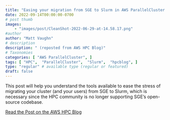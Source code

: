 ```yaml
---
title: "Easing your migration from SGE to Slurm in AWS ParallelCluster 3"
date: 2022-09-14T00:00:00-0700
# post thumb
images:
    - "images/post/CleanShot-2022-06-29-at-14.58.17.png"
#author
author: "Matt Vaughn"
# description
description: " (reposted from AWS HPC Blog)"
# Taxonomies
categories: [ "AWS ParallelCluster", ]
tags: [ "HPC",  "ParallelCluster",  "Slurm",  "hpcblog", ]
type: "regular" # available type (regular or featured)
draft: false
---
```


This post will help you understand the tools available to ease the stress of migrating your cluster (and your users) from SGE to Slurm, which is necessary since the HPC community is no longer supporting SGE’s open-source codebase.

<a href="https://aws.amazon.com/blogs/hpc/easing-your-migration-from-sge-to-slurm-in-aws-parallelcluster-3/" class="btn btn-primary btn-lg active" role="button" aria-pressed="true" style="margin-top: 8px;">Read the Post on the AWS HPC Blog</a>